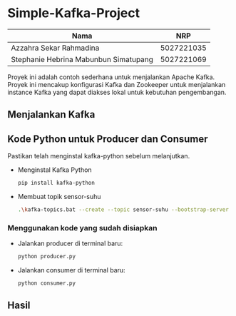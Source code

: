 # Simple-Kafka-Project

| Nama | NRP |
| ---------------------- | ---------- |
| Azzahra Sekar Rahmadina | 5027221035 |
| Stephanie Hebrina Mabunbun Simatupang  | 5027221069 |

Proyek ini adalah contoh sederhana untuk menjalankan Apache Kafka. Proyek ini mencakup konfigurasi Kafka dan Zookeeper untuk menjalankan instance Kafka yang dapat diakses lokal untuk kebutuhan pengembangan.

## Menjalankan Kafka

## Kode Python untuk Producer dan Consumer

Pastikan telah menginstal kafka-python sebelum melanjutkan.
- Menginstal Kafka Python

  ```bash
  pip install kafka-python
  ```

- Membuat topik sensor-suhu
  ```bash
  .\kafka-topics.bat --create --topic sensor-suhu --bootstrap-server localhost:9092 --partitions 1 --replication-factor 1
  ```
  
### Menggunakan kode yang sudah disiapkan 
- Jalankan producer di terminal baru:
  ```bash
  python producer.py
  ```
- Jalankan consumer di terminal baru:
  ```bash
  python consumer.py
   ```

## Hasil
